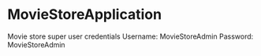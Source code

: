 # MovieStoreApplication

Movie store super user credentials
Username: MovieStoreAdmin
Password: MovieStoreAdmin
